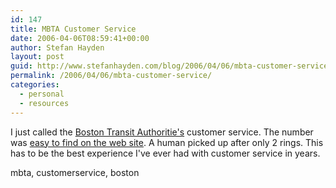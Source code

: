 ```yaml
---
id: 147
title: MBTA Customer Service
date: 2006-04-06T08:59:41+00:00
author: Stefan Hayden
layout: post
guid: http://www.stefanhayden.com/blog/2006/04/06/mbta-customer-service/
permalink: /2006/04/06/mbta-customer-service/
categories:
  - personal
  - resources
---
```

I just called the <a href="http://www.mbta.com">Boston Transit Authoritie's</a> customer service. The number was <a href="http://www.mbta.com/contact_us/index.asp">easy to find on the web site</a>. A human picked up after only 2 rings. This has to be the best experience I've ever had with customer service in years.

<tags>mbta, customerservice, boston</tags>